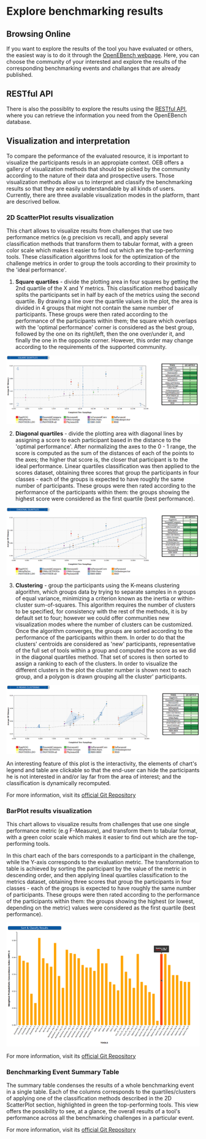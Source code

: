 # Explore benchmarking results 

Browsing Online
---------------
If you want to explore the results of the tool you have evaluated or others, the easiest way is to do it through the [OpenEBench webpage](https://openebench.bsc.es/scientific). Here, you can choose the community of your interested and explore the results of the corresponding benchmarking events and challanges that are already published.

RESTful API
-----------
There is also the possiblity to explore the results using the [RESTful API](https://openebench.bsc.es/sciapi/), where you can retrieve the information you need from the OpenEBench database.

Visualization and interpretation
--------------------------------

To compare the peformance of the evaluated resource, it is important to visualize the participants resuls in an appropiate context.  OEB offers a gallery of visualization methods that should be picked by the community according to the nature of their data and prospective users. Those visualization methods allow us to interpret and classify the benchmarking results so that they are easily understandable by all kinds of users. Currently, there are three available visualization modes in the platform, thant are descrived bellow.

### 2D ScatterPlot results visualization

This chart allows to visualize results from challenges that use two performance metrics (e.g precision vs recall), and apply several classification methods that transform them to tabular format, with a green color scale which makes it easier to find out which are the top-performing tools. These classification algorithms look for the optimization of the challenge metrics in order to group the tools according to their proximity to the 'ideal performance'.

1.  **Square quartiles** - divide the plotting area in four squares by getting the 2nd quartile of the X and Y metrics. This classification method basically splits the participants set in half by each of the metrics using the second quartile. By drawing a line over the quartile values in the plot, the area is divided in 4 groups that might not contain the same number of participants. These groups were then rated according to the performance of the participants within them; the square which overlaps with the 'optimal performance' corner is considered as the best group, followed by the one on its right/left, then the one over/under it, and finally the one in the opposite corner. However, this order may change according to the requirements of the supported community.

![1](../media/image22.png)

2.  **Diagonal quartiles** - divide the plotting area with diagonal lines by assigning a score to each participant based in the distance to the \'optimal performance\'. After normalizing the axes to the 0 - 1 range, the score is computed as the sum of the distances of each of the points to the axes; the higher that score is, the closer that participant is to the ideal performance. Linear quartiles classification was then applied to the scores dataset, obtaining three scores that group the participants in four classes - each of the groups is expected to have roughly the same number of participants. These groups were then rated according to the performance of the participants within them: the groups showing the highest score were considered as the first quartile (best performance).

![1](../media/image23.png)

3.  **Clustering** - group the participants using the K-means clustering algorithm, which groups data by trying to separate samples in n groups of equal variance, minimizing a criterion known as the inertia or within-cluster sum-of-squares. This algorithm requires the number of clusters to be specified, for consistency with the rest of the methods, it is by default set to four; however we could offer communities new visualization modes where the number of clusters can be customized. Once the algorithm converges, the groups are sorted according to the performance of the participants within them. In order to do that the clusters' centroids are considered as 'new' participants, representative of the full set of tools within a group and computed the score as we did in the diagonal quartiles method. That set of scores is then sorted to assign a ranking to each of the clusters. In order to visualize the different clusters in the plot the cluster number is shown next to each group, and a polygon is drawn grouping all the cluster' participants.

![1](../media/image24.png)

An interesting feature of this plot is the interactivity, the elements of chart's legend and table are clickable so that the end-user can hide the participants he is not interested in and/or lay far from the area of interest; and the classification is dynamically recomputed.

For more information, visit its [official Git Repository](https://github.com/inab/OpenEBench_scientific_visualizer)

### BarPlot results visualization

This chart allows to visualize results from challenges that use one single performance metric (e.g F-Measure), and transform them to tabular format, with a green color scale which makes it easier to find out which are the top-performing tools.

In this chart each of the bars corresponds to a participant in the challenge, while the Y-axis corresponds to the evaluation metric. The transformation to table is achieved by sorting the participant by the value of the metric in descending order, and then applying lineal quartiles classification to the metrics dataset, obtaining three scores that group the participants in four classes - each of the groups is expected to have roughly the same number of participants. These groups were then rated according to the performance of the participants within them: the groups showing the highest (or lowest, depending on the metric) values were considered as the first quartile (best performance).

![1](../media/image25.png)

For more information, visit its [official Git Repository](https://github.com/inab/Scientific_Barplot)

### Benchmarking Event Summary Table

The summary table condenses the results of a whole benchmarking event in a single table. Each of the columns corresponds to the quartiles/clusters of applying one of the classification methods described in the 2D ScatterPlot section, highlighted in green the top-performing tools. This view offers the possibility to see, at a glance, the overall results of a tool's performance across all the benchmarking challenges in a particular event.

For more information, visit its [official Git Repository](https://github.com/inab/bench_event_table)
